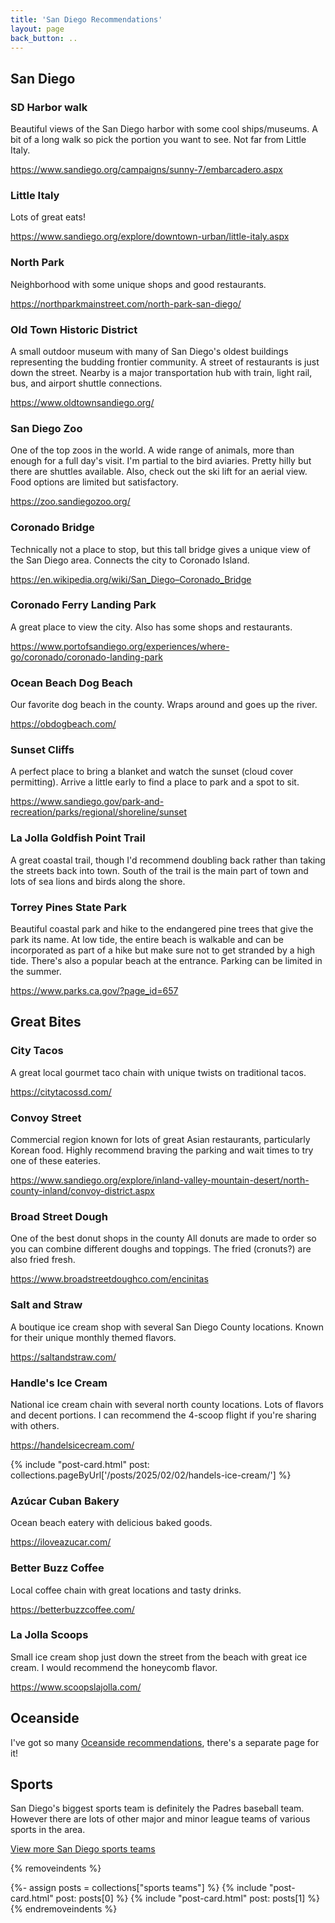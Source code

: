 ```yaml
---
title: 'San Diego Recommendations'
layout: page
back_button: ..
---
```


## San Diego

### SD Harbor walk

Beautiful views of the San Diego harbor with some cool ships/museums. A bit of a long walk so pick the portion you want to see. Not far from Little Italy.

https://www.sandiego.org/campaigns/sunny-7/embarcadero.aspx

### Little Italy

Lots of great eats!

https://www.sandiego.org/explore/downtown-urban/little-italy.aspx

### North Park

Neighborhood with some unique shops and good restaurants.

https://northparkmainstreet.com/north-park-san-diego/

### Old Town Historic District

A small outdoor museum with many of San Diego's oldest buildings representing the budding frontier community. A street of restaurants is just down the street. Nearby is a major transportation hub with train, light rail, bus, and airport shuttle connections. 

https://www.oldtownsandiego.org/

### San Diego Zoo

One of the top zoos in the world. A wide range of animals, more than enough for a full day's visit.
I'm partial to the bird aviaries.
Pretty hilly but there are shuttles available.
Also, check out the ski lift for an aerial view. Food options are limited but satisfactory.

https://zoo.sandiegozoo.org/

### Coronado Bridge

Technically not a place to stop, but this tall bridge gives a unique view of the San Diego area. Connects the city to Coronado Island. 

https://en.wikipedia.org/wiki/San_Diego–Coronado_Bridge

### Coronado Ferry Landing Park

A great place to view the city. Also has some shops and restaurants.

https://www.portofsandiego.org/experiences/where-go/coronado/coronado-landing-park

### Ocean Beach Dog Beach

Our favorite dog beach in the county. Wraps around and goes up the river.

https://obdogbeach.com/

### Sunset Cliffs

A perfect place to bring a blanket and watch the sunset (cloud cover permitting). Arrive a little early to find a place to park and a spot to sit. 

https://www.sandiego.gov/park-and-recreation/parks/regional/shoreline/sunset

### La Jolla Goldfish Point Trail

A great coastal trail, though I'd recommend doubling back rather than taking the streets back into town.
South of the trail is the main part of town and lots of sea lions and birds along the shore.

### Torrey Pines State Park

Beautiful coastal park and hike to the endangered pine trees that give the park its name.
At low tide, the entire beach is walkable and can be incorporated as part of a hike but make sure not to get stranded by a high tide.
There's also a popular beach at the entrance.
Parking can be limited in the summer.

https://www.parks.ca.gov/?page_id=657

## Great Bites

### City Tacos

A great local gourmet taco chain with unique twists on traditional tacos.

https://citytacossd.com/

### Convoy Street

Commercial region known for lots of great Asian restaurants, particularly Korean food. Highly recommend braving the parking and wait times to try one of these eateries. 

https://www.sandiego.org/explore/inland-valley-mountain-desert/north-county-inland/convoy-district.aspx

### Broad Street Dough

One of the best donut shops in the county
All donuts are made to order so you can combine different doughs and toppings. The fried (cronuts?) are also fried fresh. 

https://www.broadstreetdoughco.com/encinitas

### Salt and Straw 

A boutique ice cream shop with several San Diego County locations. Known for their unique monthly themed flavors. 

https://saltandstraw.com/

### Handle's Ice Cream

National ice cream chain with several north county locations. Lots of flavors and decent portions.
I can recommend the 4-scoop flight if you're sharing with others. 

https://handelsicecream.com/

<div class="featured-post-list">
{% include "post-card.html" post: collections.pageByUrl['/posts/2025/02/02/handels-ice-cream/'] %}
</div>

### Azúcar Cuban Bakery

Ocean beach eatery with delicious baked goods.

https://iloveazucar.com/

### Better Buzz Coffee

Local coffee chain with great locations and tasty drinks.

https://betterbuzzcoffee.com/

### La Jolla Scoops 

Small ice cream shop just down the street from the beach with great ice cream. I would recommend the honeycomb flavor.

https://www.scoopslajolla.com/

## Oceanside

I've got so many [Oceanside recommendations](./oceanside/), there's a separate page for it!

## Sports

San Diego's biggest sports team is definitely the Padres baseball team.
However there are lots of other major and minor league teams of various sports in the area.

[View more San Diego sports teams](./sports/)

{% removeindents %}
<div class="featured-post-list">
  {%- assign posts = collections["sports teams"] %}
  {% include "post-card.html" post: posts[0] %}
  {% include "post-card.html" post: posts[1] %}
</div>
{% endremoveindents %}
